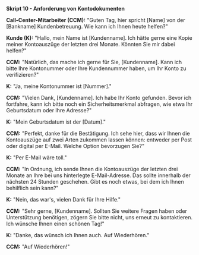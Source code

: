 **Skript 10 - Anforderung von Kontodokumenten**

**Call-Center-Mitarbeiter (CCM):** "Guten Tag, hier spricht [Name] von der [Bankname] Kundenbetreuung. Wie kann ich Ihnen heute helfen?"

**Kunde (K):** "Hallo, mein Name ist [Kundenname]. Ich hätte gerne eine Kopie meiner Kontoauszüge der letzten drei Monate. Könnten Sie mir dabei helfen?"

**CCM:** "Natürlich, das mache ich gerne für Sie, [Kundenname]. Kann ich bitte Ihre Kontonummer oder Ihre Kundennummer haben, um Ihr Konto zu verifizieren?"

**K:** "Ja, meine Kontonummer ist [Nummer]."

**CCM:** "Vielen Dank, [Kundenname]. Ich habe Ihr Konto gefunden. Bevor ich fortfahre, kann ich bitte noch ein Sicherheitsmerkmal abfragen, wie etwa Ihr Geburtsdatum oder Ihre Adresse?"

**K:** "Mein Geburtsdatum ist der [Datum]."

**CCM:** "Perfekt, danke für die Bestätigung. Ich sehe hier, dass wir Ihnen die Kontoauszüge auf zwei Arten zukommen lassen können: entweder per Post oder digital per E-Mail. Welche Option bevorzugen Sie?"

**K:** "Per E-Mail wäre toll."

**CCM:** "In Ordnung, ich sende Ihnen die Kontoauszüge der letzten drei Monate an Ihre bei uns hinterlegte E-Mail-Adresse. Das sollte innerhalb der nächsten 24 Stunden geschehen. Gibt es noch etwas, bei dem ich Ihnen behilflich sein kann?"

**K:** "Nein, das war's, vielen Dank für Ihre Hilfe."

**CCM:** "Sehr gerne, [Kundenname]. Sollten Sie weitere Fragen haben oder Unterstützung benötigen, zögern Sie bitte nicht, uns erneut zu kontaktieren. Ich wünsche Ihnen einen schönen Tag!"

**K:** "Danke, das wünsch ich Ihnen auch. Auf Wiederhören."

**CCM:** "Auf Wiederhören!"